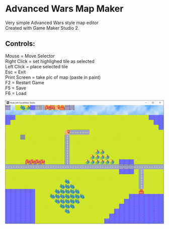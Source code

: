 # Advanced Wars Map Maker

Very simple Advanced Wars style map editor  
Created with Game Maker Studio 2.

Controls:  
-----------------------------------  
Mouse = Move Selector  
Right Click = set highlighed tile as selected  
Left Click = place selected tile  
Esc = Exit  
Print Screen = take pic of map (paste in paint)  
F2 = Restart Game  
F5 = Save  
F6 = Load  

![Screenshot](https://github.com/timeblade0/advanced_wars_map_maker/blob/main/screenshot.png)
